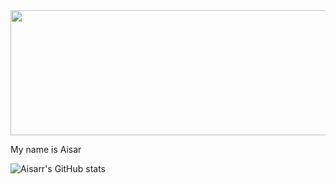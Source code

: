<img src="https://github.com/Aisarr/test_repo/blob/main/HI%20I'M.png?raw=true" height="200px" width=1000px>

My name is Aisar



![Aisarr's GitHub stats](https://github-readme-stats.vercel.app/api?username=Aisarr&hide=stars,commits,prs,issues,contribs&theme=radical)